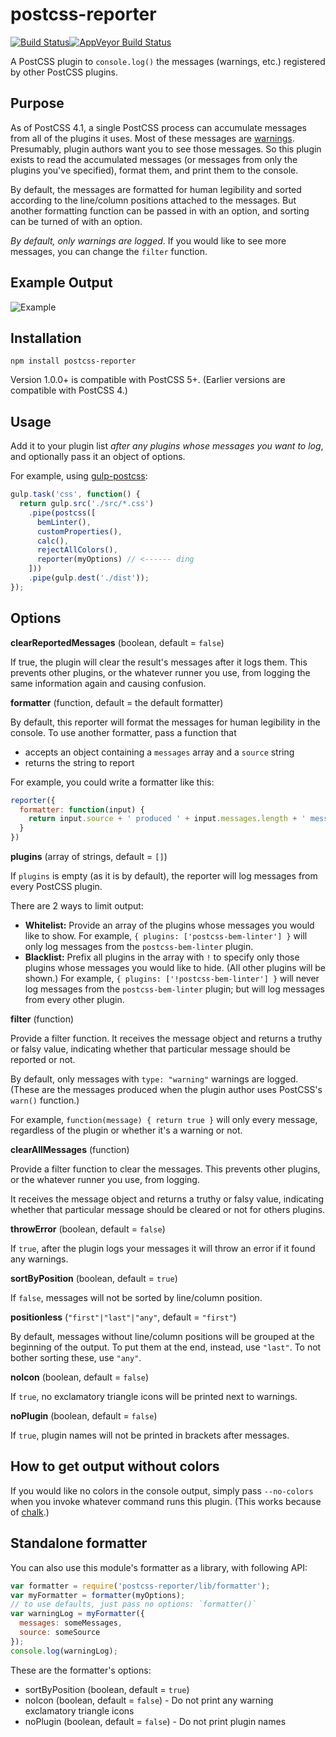 # postcss-reporter
[![Build Status](https://travis-ci.org/postcss/postcss-reporter.svg?branch=master)](https://travis-ci.org/postcss/postcss-reporter)[![AppVeyor Build Status](https://img.shields.io/appveyor/ci/davidtheclark/postcss-reporter/master.svg?label=windows%20build)](https://ci.appveyor.com/project/davidtheclark/postcss-reporter)

A PostCSS plugin to `console.log()` the messages (warnings, etc.) registered by other PostCSS plugins.

## Purpose

As of PostCSS 4.1, a single PostCSS process can accumulate messages from all of the plugins it uses.
Most of these messages are [warnings](https://github.com/postcss/postcss/blob/master/docs/guidelines/plugin.md#32-use-resultwarn-for-warnings).
Presumably, plugin authors want you to see those messages.
So this plugin exists to read the accumulated messages (or messages from only the plugins you've specified), format them, and print them to the console.

By default, the messages are formatted for human legibility and sorted according to the line/column positions attached to the messages. But another formatting function can be passed in with an option, and sorting can be turned of with an option.

*By default, only warnings are logged*. If you would like to see more messages, you can change the `filter` function.

## Example Output

![Example](example.png?raw=true)

## Installation

```
npm install postcss-reporter
```

Version 1.0.0+ is compatible with PostCSS 5+. (Earlier versions are compatible with PostCSS 4.)

## Usage

Add it to your plugin list *after any plugins whose messages you want to log*, and optionally pass it an object of options.

For example, using [gulp-postcss](https://github.com/postcss/gulp-postcss):

```js
gulp.task('css', function() {
  return gulp.src('./src/*.css')
    .pipe(postcss([
      bemLinter(),
      customProperties(),
      calc(),
      rejectAllColors(),
      reporter(myOptions) // <------ ding
    ]))
    .pipe(gulp.dest('./dist'));
});
```

## Options

**clearReportedMessages** (boolean, default = `false`)

If true, the plugin will clear the result's messages after it logs them. This prevents other plugins, or the whatever runner you use, from logging the same information again and causing confusion.

**formatter** (function, default = the default formatter)

By default, this reporter will format the messages for human legibility in the console.
To use another formatter, pass a function that

  - accepts an object containing a `messages` array and a `source` string
  - returns the string to report

For example, you could write a formatter like this:

```js
reporter({
  formatter: function(input) {
    return input.source + ' produced ' + input.messages.length + ' messages';
  }
})
```

**plugins** (array of strings, default = `[]`)

If `plugins` is empty (as it is by default), the reporter will log messages from every PostCSS plugin.

There are 2 ways to limit output:

- **Whitelist:** Provide an array of the plugins whose messages you would like to show.
  For example, `{ plugins: ['postcss-bem-linter'] }` will only log messages from the `postcss-bem-linter` plugin.
- **Blacklist:** Prefix all plugins in the array with `!` to specify only those plugins whose messages you would like to hide.
  (All other plugins will be shown.)
  For example, `{ plugins: ['!postcss-bem-linter'] }` will never log messages from the `postcss-bem-linter` plugin; but will log messages from every other plugin.

**filter** (function)

Provide a filter function. It receives the message object and returns a truthy or falsy value, indicating whether that particular message should be reported or not.

By default, only messages with `type: "warning"` warnings are logged. (These are the messages produced when the plugin author uses PostCSS's `warn()` function.)

For example, `function(message) { return true }` will only every message, regardless of the plugin or whether it's a warning or not.

**clearAllMessages** (function)

Provide a filter function to clear the messages. This prevents other plugins, or the whatever runner you use, from logging.

It receives the message object and returns a truthy or falsy value, indicating whether that particular message should be cleared or not for others plugins.

**throwError** (boolean, default = `false`)

If `true`, after the plugin logs your messages it will throw an error if it found any warnings.

**sortByPosition** (boolean, default = `true`)

If `false`, messages will not be sorted by line/column position.

**positionless** (`"first"|"last"|"any"`, default = `"first"`)

By default, messages without line/column positions will be grouped at the beginning of the output.
To put them at the end, instead, use `"last"`.
To not bother sorting these, use `"any"`.

**noIcon** (boolean, default = `false`)

If `true`, no exclamatory triangle icons will be printed next to warnings.

**noPlugin** (boolean, default = `false`)

If `true`, plugin names will not be printed in brackets after messages.

## How to get output without colors

If you would like no colors in the console output, simply pass `--no-colors` when you invoke whatever command runs this plugin. (This works because of [chalk](https://github.com/sindresorhus/chalk).)

## Standalone formatter

You can also use this module's formatter as a library, with following API:

```js
var formatter = require('postcss-reporter/lib/formatter');
var myFormatter = formatter(myOptions);
// to use defaults, just pass no options: `formatter()`
var warningLog = myFormatter({
  messages: someMessages,
  source: someSource
});
console.log(warningLog);
```

These are the formatter's options:

- sortByPosition (boolean, default = `true`)
- noIcon (boolean, default = `false`) - Do not print any warning exclamatory triangle icons
- noPlugin (boolean, default = `false`) - Do not print plugin names
